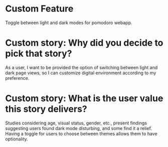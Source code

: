 # Custom Feature

Toggle between light and dark modes for pomodoro webapp.

# Custom story: Why did you decide to pick that story?

As a user, I want to be provided the option of switching between light and dark page views, so I can customize digital environment according to my preference.

# Custom story: What is the user value this story delivers?

Studies considering age, visual status, gender, etc., present findings suggesting users found dark mode disturbing, and some find it a relief. Having a toggle for users to choose between themes allows them to have optionality.  
